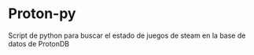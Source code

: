 # Proton-py
Script de python para buscar el estado de juegos de steam en la base de datos de ProtonDB
